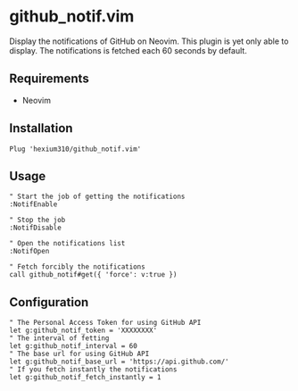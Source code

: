 # github_notif.vim

Display the notifications of GitHub on Neovim.
This plugin is yet only able to display.
The notifications is fetched each 60 seconds by default.

## Requirements

- Neovim

## Installation

```vim
Plug 'hexium310/github_notif.vim'
```

## Usage

```vim
" Start the job of getting the notifications
:NotifEnable

" Stop the job
:NotifDisable

" Open the notifications list
:NotifOpen

" Fetch forcibly the notifications
call github_notif#get({ 'force': v:true })
```

## Configuration

```vim
" The Personal Access Token for using GitHub API
let g:github_notif_token = 'XXXXXXXX'
" The interval of fetting
let g:github_notif_interval = 60
" The base url for using GitHub API
let g:github_notif_base_url = 'https://api.github.com/'
" If you fetch instantly the notifications
let g:github_notif_fetch_instantly = 1
```
